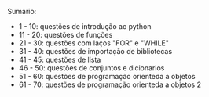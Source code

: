 Sumario:
* 1 - 10: questões de introdução ao python
* 11 - 20: questões de funções
* 21 - 30: questões com laços "FOR" e "WHILE"
* 31 - 40: questões de importação de bibliotecas
* 41 - 45: questões de lista
* 46 - 50: questões de conjuntos e dicionarios
* 51 - 60: questões de programação orienteda a objetos
* 61 - 70: questões de programação orienteda a objetos 2